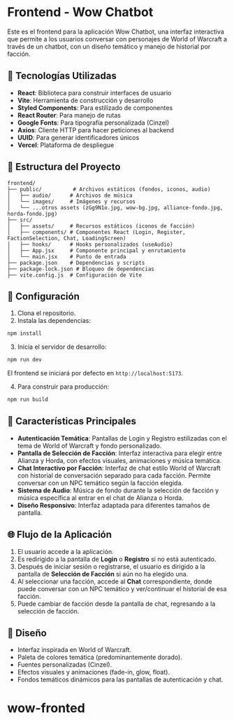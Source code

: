 # Frontend - Wow Chatbot

Este es el frontend para la aplicación Wow Chatbot, una interfaz interactiva que permite a los usuarios conversar con personajes de World of Warcraft a través de un chatbot, con un diseño temático y manejo de historial por facción.

## 🚀 Tecnologías Utilizadas

- **React**: Biblioteca para construir interfaces de usuario
- **Vite**: Herramienta de construcción y desarrollo
- **Styled Components**: Para estilizado de componentes
- **React Router**: Para manejo de rutas
- **Google Fonts**: Para tipografía personalizada (Cinzel)
- **Axios**: Cliente HTTP para hacer peticiones al backend
- **UUID**: Para generar identificadores únicos
- **Vercel**: Plataforma de despliegue

## 📁 Estructura del Proyecto

```
frontend/
├── public/          # Archivos estáticos (fondos, iconos, audio)
│   ├── audio/      # Archivos de música
│   └── images/     # Imágenes y recursos
│   └── ...otros assets (zGg9N1o.jpg, wow-bg.jpg, alliance-fondo.jpg, horda-fondo.jpg)
├── src/
│   ├── assets/     # Recursos estáticos (iconos de facción)
│   ├── components/ # Componentes React (Login, Register, FactionSelection, Chat, LoadingScreen)
│   ├── hooks/      # Hooks personalizados (useAudio)
│   ├── App.jsx     # Componente principal y enrutamiento
│   └── main.jsx    # Punto de entrada
├── package.json    # Dependencias y scripts
├── package-lock.json # Bloqueo de dependencias
├── vite.config.js  # Configuración de Vite
```

## 🔧 Configuración

1. Clona el repositorio.
2. Instala las dependencias:
```bash
npm install
```
3. Inicia el servidor de desarrollo:
```bash
npm run dev
```
El frontend se iniciará por defecto en `http://localhost:5173`.

4. Para construir para producción:
```bash
npm run build
```

## 🎨 Características Principales

- **Autenticación Temática**: Pantallas de Login y Registro estilizadas con el tema de World of Warcraft y fondo personalizado.
- **Pantalla de Selección de Facción**: Interfaz interactiva para elegir entre Alianza y Horda, con efectos visuales, animaciones y música temática.
- **Chat Interactivo por Facción**: Interfaz de chat estilo World of Warcraft con historial de conversación separado para cada facción. Permite conversar con un NPC temático según la facción elegida.
- **Sistema de Audio**: Música de fondo durante la selección de facción y música específica al entrar en el chat de Alianza o Horda.
- **Diseño Responsivo**: Interfaz adaptada para diferentes tamaños de pantalla.

## 🌐 Flujo de la Aplicación

1.  El usuario accede a la aplicación.
2.  Es redirigido a la pantalla de **Login** o **Registro** si no está autenticado.
3.  Después de iniciar sesión o registrarse, el usuario es dirigido a la pantalla de **Selección de Facción** si aún no ha elegido una.
4.  Al seleccionar una facción, accede al **Chat** correspondiente, donde puede conversar con un NPC temático y ver/continuar el historial de esa facción.
5.  Puede cambiar de facción desde la pantalla de chat, regresando a la selección de facción.

## 🎨 Diseño

- Interfaz inspirada en World of Warcraft.
- Paleta de colores temática (predominantemente dorado).
- Fuentes personalizadas (Cinzel).
- Efectos visuales y animaciones (fade-in, glow, float).
- Fondos temáticos dinámicos para las pantallas de autenticación y chat.

# wow-fronted

